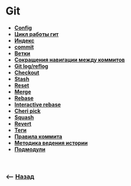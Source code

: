 # Git

* **<a href="./pages/config/readme.md">Config</a>**
* **<a href="./pages/cycle/readme.md">Цикл работы гит</a>**
* **<a href="./pages/index/readme.md">Индекс</a>**
* **<a href="./pages/commit/readme.md">commit</a>**
* **<a href="./pages/branches/readme.md">Ветки</a>**
* **<a href="./pages/shorts/readme.md">Сокращения навигации между коммитов</a>**
* **<a href="./pages/log/readme.md">Git log/reflog</a>**
* **<a href="./pages/checkout/readme.md">Checkout</a>**
* **<a href="./pages/stash/readme.md">Stash</a>**
* **<a href="./pages/reset/readme.md">Reset</a>**
* **<a href="./pages/merge/readme.md">Merge</a>**
* **<a href="./pages/rebase/readme.md">Rebase</a>**
* **<a href="./pages/interactive-rebase/readme.md">Interactive rebase</a>**
* **<a href="./pages/cherry-pick/readme.md">Cheri pick</a>**
* **<a href="./pages/squash/readme.md">Squash</a>**
* **<a href="./pages/revert/readme.md">Revert</a>**
* **<a href="./pages/tag/readme.md">Теги</a>**
* **<a href="./pages/commit-style/readme.md">Правила коммита</a>**
* **<a href="./pages/branch-history-style/readme.md">Методика ведения истории</a>**
* **<a href="./pages/submodules/readme.md">Подмодули</a>**


<br>

### ⟵ **<a href="../../readme.md">Назад</a>**